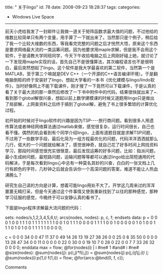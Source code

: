 title: " 关于lingo"
id: 78
date: 2008-09-23 18:28:37
tags: 
categories: 
- Windows Live Space
---


前天小虎给我发了一封邮件让我做一道关于矩阵函数求最大值的问题，不过他给的维数比较简单只有两个变量，用手算了一下就出来了。当然那只是个例子，稍后给了我一个比较大维数的东西，等我看完完整的问题之后才恍然大悟，原来这个东西是要求网络最大流的一类运筹问题。因为他要求用maple求解，但是我不会用这个软件，于是请教大学同班同学，今天下午收拾电脑之后上网刚好碰上她，就讨论了一下发现用maple实现的话，首先自己不是很懂算法，其次编程语言也不是很明白，最后突然想起了lingo。这个软件是我大学最喜欢的第二软件，当然第一个是MATLAB，至于第三个嘛就是DEV C++（一个开源的C++语言编译环境）。于是翻电脑倒柜的终于安装好了lingo，想起大学看的一本书《优化建模与lingo/lindo软件》，当时好像网上不能下载课件，刚才搜了一下竟然可以下载课件，于是认真的看了关于最大流的那一章然后修改了一下书中附件中的代码，结果很快就出来了~.看到那个global解很兴奋，想起以前上数学建模课的时候又道题用lingo只是做出了局部解，上网查资料之后终于搞到了global解，避免了书上很多繁琐的计算优化过程。

初开始的时候对于lingo软件的兴趣是因为TSP----旅行商问题。看到很多人用遗传算法或者神经网络算法通过matlab来做，感觉很复杂，运行时间很长，自己也看不懂。偶然的机会看到有个同学介绍lingo，上面有道题目就是求解TSP问题，不过用了一些数学手段，最后化简为一组方程最优化的问题，代码洋洋洒洒就那么几行，偌大的一个问题就给解决了，感觉很神奇，就自己花了好多时间上网找资料学习，那段时间感觉很充实很惬意，最后发现运筹的好多问题，比如：指派问题，最小生成树问题，最短路问题，运输问题等等都可以通过lingo给出简短通用的代码解决，于是每次看到lingo心中总有一种莫名其妙的兴奋，白白的一张文档上几行有颜色的字符，几秒钟之后就会告诉你一个高深问题的答案，难道不能让人热血沸腾么？

研究生自己读的方向是计算，想着可能lingo用处不大了。开学这几周来过的浑浑噩噩无精打采，但是今天通过这个件事情又使我重新找到了以往的那种感觉，那种学习征服的感觉，今晚终于可以安静认真的看书了。

下面是lingo程序求解最大流问题的代码：

sets:
nodes/s,1,2,3,4,5,6,t/;
arcs(nodes, nodes): p, c, f;
endsets
data:
p = 0 0 0 1 0 0 1 1
1 0 1 1 1 1 1 1
1 1 0 0 1 0 1 1
1 0 0 0 0 1 1 1
1 0 0 1 0 0 0 0
0 1 0 1 0 0 1 1
1 0 1 0 1 0 0 1
1 1 1 1 0 0 0 0;

c = 0 0 0 34 0 0 47 11
37 0 49 14 26 13 19 27
38 26 0 0 25 0 8 35
50 0 0 0 0 13 28 47
34 0 0 11 0 0 0 0
0 22 0 30 0 0 19 10
7 0 28 0 22 0 0 7
7 33 26 32 0 0 0 0;
enddata
max = flow;
@for(nodes(i) | i #ne# 1 #and# i #ne# @size(nodes):
@sum(nodes(j): p(i,j)*f(i,j)) = @sum(nodes(j):p(j,i)*f(j,i)) );
@sum(nodes(i):p(1,i)* f(1,i)) = flow;
@for(arcs:@bnd(0, f, c));

Comments
